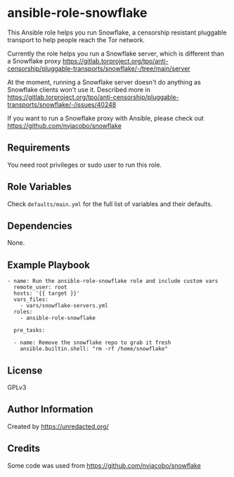 ansible-role-snowflake
=========

This Ansible role helps you run Snowflake, a censorship resistant pluggable transport to help people reach the Tor network.

Currently the role helps you run a Snowflake server, which is different than a Snowflake proxy https://gitlab.torproject.org/tpo/anti-censorship/pluggable-transports/snowflake/-/tree/main/server

At the moment, running a Snowflake server doesn't do anything as Snowflake clients won't use it. Described more in https://gitlab.torproject.org/tpo/anti-censorship/pluggable-transports/snowflake/-/issues/40248

If you want to run a Snowflake proxy with Ansible, please check out https://github.com/nvjacobo/snowflake

Requirements
------------

You need root privileges or sudo user to run this role.

Role Variables
--------------

Check `defaults/main.yml` for the full list of variables and their defaults.

Dependencies
------------

None.

Example Playbook
----------------

```
- name: Run the ansible-role-snowflake role and include custom vars
  remote_user: root
  hosts: '{{ target }}'
  vars_files:
    - vars/snowflake-servers.yml
  roles:
    - ansible-role-snowflake

  pre_tasks:

  - name: Remove the snowflake repo to grab it fresh
    ansible.builtin.shell: "rm -rf /home/snowflake"
```

License
-------

GPLv3

Author Information
------------------

Created by https://unredacted.org/

Credits
------------------

Some code was used from https://github.com/nvjacobo/snowflake